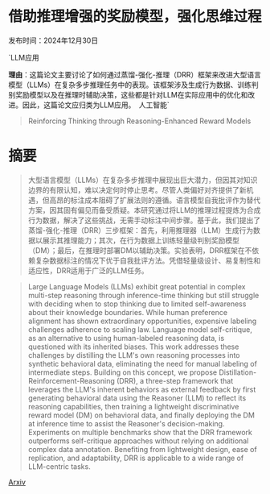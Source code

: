 # 借助推理增强的奖励模型，强化思维过程

发布时间：2024年12月30日

`LLM应用

**理由**：这篇论文主要讨论了如何通过蒸馏-强化-推理（DRR）框架来改进大型语言模型（LLMs）在复杂多步推理任务中的表现。该框架涉及生成行为数据、训练判别奖励模型以及在推理时辅助决策，这些都是针对LLM在实际应用中的优化和改进。因此，这篇论文应归类为LLM应用。` `人工智能`

> Reinforcing Thinking through Reasoning-Enhanced Reward Models

# 摘要

> 大型语言模型（LLMs）在复杂多步推理中展现出巨大潜力，但因其对知识边界的有限认知，难以决定何时停止思考。尽管人类偏好对齐提供了新机遇，但高昂的标注成本阻碍了扩展法则的遵循。语言模型自我批评作为替代方案，因其固有偏见而备受质疑。本研究通过将LLM的推理过程提炼为合成行为数据，解决了这些挑战，无需手动标注中间步骤。基于此，我们提出了蒸馏-强化-推理（DRR）三步框架：首先，利用推理器（LLM）生成行为数据以展示其推理能力；其次，在行为数据上训练轻量级判别奖励模型（DM）；最后，在推理时部署DM以辅助决策。实验表明，DRR框架在不依赖复杂数据标注的情况下优于自我批评方法。凭借轻量级设计、易复制性和适应性，DRR适用于广泛的LLM任务。

> Large Language Models (LLMs) exhibit great potential in complex multi-step reasoning through inference-time thinking but still struggle with deciding when to stop thinking due to limited self-awareness about their knowledge boundaries. While human preference alignment has shown extraordinary opportunities, expensive labeling challenges adherence to scaling law. Language model self-critique, as an alternative to using human-labeled reasoning data, is questioned with its inherited biases. This work addresses these challenges by distilling the LLM's own reasoning processes into synthetic behavioral data, eliminating the need for manual labeling of intermediate steps. Building on this concept, we propose Distillation-Reinforcement-Reasoning (DRR), a three-step framework that leverages the LLM's inherent behaviors as external feedback by first generating behavioral data using the Reasoner (LLM) to reflect its reasoning capabilities, then training a lightweight discriminative reward model (DM) on behavioral data, and finally deploying the DM at inference time to assist the Reasoner's decision-making. Experiments on multiple benchmarks show that the DRR framework outperforms self-critique approaches without relying on additional complex data annotation. Benefiting from lightweight design, ease of replication, and adaptability, DRR is applicable to a wide range of LLM-centric tasks.

[Arxiv](https://arxiv.org/abs/2501.01457)